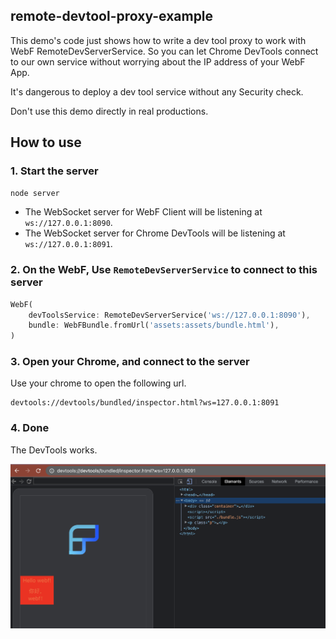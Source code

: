 remote-devtool-proxy-example
---------------------

This demo's code just shows how to write a dev tool proxy to work with WebF RemoteDevServerService. So you can let Chrome DevTools connect to our own service without worrying about the IP address of your WebF App.

It's dangerous to deploy a dev tool service without any Security check. 

Don't use this demo directly in real productions.

## How to use 

### 1. Start the server

```bash
node server
```

+ The WebSocket server for WebF Client will be listening at `ws://127.0.0.1:8090`.
+ The WebSocket server for Chrome DevTools will be listening at `ws://127.0.0.1:8091`.

### 2. On the WebF, Use `RemoteDevServerService` to connect to this server

```dart
WebF(
    devToolsService: RemoteDevServerService('ws://127.0.0.1:8090'),
    bundle: WebFBundle.fromUrl('assets:assets/bundle.html'),
)
```

### 3. Open your Chrome, and connect to the server

Use your chrome to open the following url.

```
devtools://devtools/bundled/inspector.html?ws=127.0.0.1:8091
```

### 4. Done

The DevTools works.

![img](./screenshots.png)
